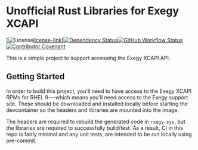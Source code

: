 # Unofficial Rust Libraries for Exegy XCAPI

[![License][license-image][license-link]]<!--
-->[![Dependency Status][deps-image]][deps-link]<!--
-->[![GitHub Workflow Status][gha-image]][gha-link]<!--
-->[![Contributor Covenant][conduct-image]][conduct-link]

This is a simple project to support accessing the Exegy XCAPI API.

## Getting Started

In order to build this project, you'll need to have access to the Exegy XCAPI RPMs for RHEL 9---which means you'll need access to the Exegy support site. These should be downloaded and installed locally before starting the devcontainer so the headers and libraries are mounted into the image.

The headers are required to rebuild the generated code in `rxegy-sys`, but the libraries are required to successfully build/test. As a result, CI in this repo is fairly minimal and any unit tests, are intended to be run locally using pre-commit.

[license-image]: https://img.shields.io/crates/l/rxegy?style=flat-square
[license-link]: LICENSE
[deps-image]: https://deps.rs/repo/github/rxegy/status.svg?style=flat-square
[deps-link]: https://deps.rs/repo/github/rxegy
[gha-image]: https://img.shields.io/github/actions/workflow/status/jcape/rxegy/ci.yml?branch=main&style=flat-square
[gha-link]: https://github.com/jcape/rxegy/actions/workflows/ci.yml?query=branch%3Amain
[conduct-image]: https://img.shields.io/badge/Contributor%20Covenant-2.1-4baaaa.svg?style=flat-square
[conduct-link]: CODE_OF_CONDUCT.md
